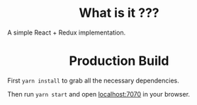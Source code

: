 
<h1 align="center">What is it ???</h1>
A simple React + Redux implementation. 


<h1 align="center">Production Build</h1>

First `yarn install` to grab all the necessary dependencies. 

Then run `yarn start` and open <localhost:7070> in your browser.








